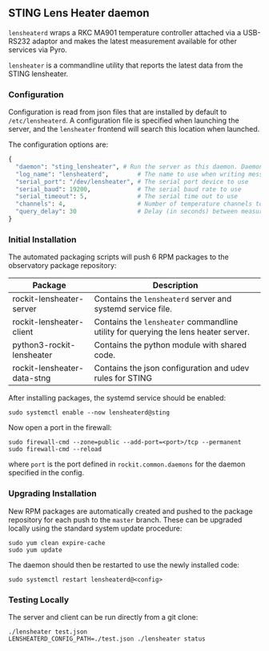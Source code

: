 ## STING Lens Heater daemon

`lensheaterd` wraps a RKC MA901 temperature controller attached via a USB-RS232 adaptor and
makes the latest measurement available for other services via Pyro.

`lensheater` is a commandline utility that reports the latest data from the STING lensheater.


### Configuration

Configuration is read from json files that are installed by default to `/etc/lensheaterd`.
A configuration file is specified when launching the server, and the `lensheater` frontend will search this location when launched.

The configuration options are:
```python
{
  "daemon": "sting_lensheater", # Run the server as this daemon. Daemon types are registered in `rockit.common.daemons`.
  "log_name": "lensheaterd",        # The name to use when writing messages to the observatory log.
  "serial_port": "/dev/lensheater", # The serial port device to use
  "serial_baud": 19200,             # The serial baud rate to use
  "serial_timeout": 5,              # The serial time out to use
  "channels": 4,                    # Number of temperature channels to monitor
  "query_delay": 30                 # Delay (in seconds) between measurement updates
}
```

### Initial Installation

The automated packaging scripts will push 6 RPM packages to the observatory package repository:

| Package                     | Description                                                                        |
|-----------------------------|------------------------------------------------------------------------------------|
| rockit-lensheater-server    | Contains the `lensheaterd` server and systemd service file.                        |
| rockit-lensheater-client    | Contains the `lensheater` commandline utility for querying the lens heater server. |
| python3-rockit-lensheater   | Contains the python module with shared code.                                       |
| rockit-lensheater-data-stng | Contains the json configuration and udev rules for STING                           |

After installing packages, the systemd service should be enabled:

```
sudo systemctl enable --now lensheaterd@sting
```

Now open a port in the firewall:
```
sudo firewall-cmd --zone=public --add-port=<port>/tcp --permanent
sudo firewall-cmd --reload
```
where `port` is the port defined in `rockit.common.daemons` for the daemon specified in the config.

### Upgrading Installation

New RPM packages are automatically created and pushed to the package repository for each push to the `master` branch.
These can be upgraded locally using the standard system update procedure:
```
sudo yum clean expire-cache
sudo yum update
```

The daemon should then be restarted to use the newly installed code:
```
sudo systemctl restart lensheaterd@<config>
```

### Testing Locally

The server and client can be run directly from a git clone:
```
./lensheater test.json
LENSHEATERD_CONFIG_PATH=./test.json ./lensheater status
```
